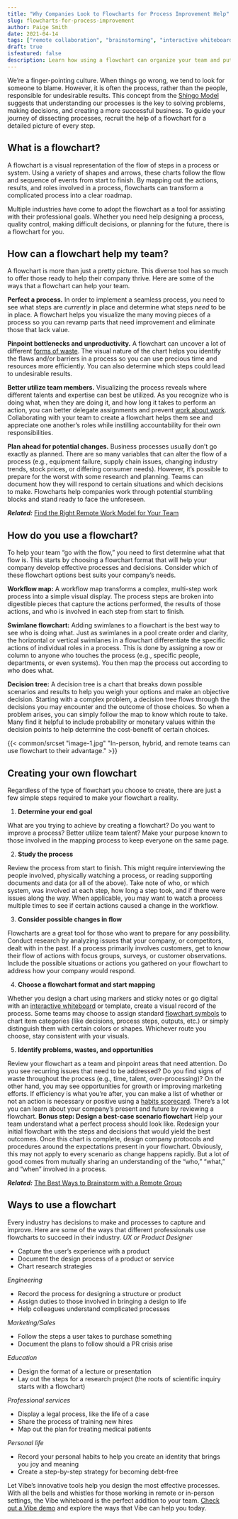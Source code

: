 ```yaml
---
title: "Why Companies Look to Flowcharts for Process Improvement Help"
slug: flowcharts-for-process-improvement
author: Paige Smith
date: 2021-04-14
tags: ["remote collaboration", "brainstorming", "interactive whiteboard"]
draft: true
isfeatured: false
description: Learn how using a flowchart can organize your team and put your project on the right track.
---
```




We’re a finger-pointing culture. When things go wrong, we tend to look for someone to blame. However, it is often the process, rather than the people, responsible for undesirable results. This concept from the [Shingo Model](https://shingo.org/shingo-model/) suggests that understanding our processes is the key to solving problems, making decisions, and creating a more successful business. To guide your journey of dissecting processes, recruit the help of a flowchart for a detailed picture of every step. 

## What is a flowchart?

A flowchart is a visual representation of the flow of steps in a process or system. Using a variety of shapes and arrows, these charts follow the flow and sequence of events from start to finish. By mapping out the actions, results, and roles involved in a process, flowcharts can transform a complicated process into a clear roadmap.

Multiple industries have come to adopt the flowchart as a tool for assisting with their professional goals. Whether you need help designing a process, quality control, making difficult decisions, or planning for the future, there is a flowchart for you.

## How can a flowchart help my team?

A flowchart is more than just a pretty picture. This diverse tool has so much to offer those ready to help their company thrive. Here are some of the ways that a flowchart can help your team.

**Perfect a process.**
In order to implement a seamless process, you need to see what steps are *currently* in place and determine what steps *need* to be in place. A flowchart helps you visualize the many moving pieces of a process so you can revamp parts that need improvement and eliminate those that lack value.

**Pinpoint bottlenecks and unproductivity.**
A flowchart can uncover a lot of different [forms of waste](https://theleanway.net/The-8-Wastes-of-Lean). The visual nature of the chart helps you identify the flaws and/or barriers in a process so you can use precious time and resources more efficiently. You can also determine which steps could lead to undesirable results.

**Better utilize team members.**
Visualizing the process reveals where different talents and expertise can best be utilized. As you recognize who is doing what, when they are doing it, and how long it takes to perform an action, you can better delegate assignments and prevent [work about work](https://vibe.us/blog/the-biggest-threat-to-productivity-is-work-about-work-heres-how-to-fix-it/). Collaborating with your team to create a flowchart helps them see and appreciate one another’s roles while instilling accountability for their own responsibilities.

**Plan ahead for potential changes.**
Business processes usually don’t go exactly as planned. There are so many variables that can alter the flow of a process (e.g., equipment failure, supply chain issues, changing industry trends, stock prices, or differing consumer needs). However, it’s possible to prepare for the worst with some research and planning. Teams can document how they will respond to certain situations and which decisions to make. Flowcharts help companies work through potential stumbling blocks and stand ready to face the unforeseen.

***Related:*** [Find the Right Remote Work Model for Your Team](https://vibe.us/blog/find-the-right-remote-work-model-for-your-team/)

## How do you use a flowchart?

To help your team “go with the flow,” you need to first determine what that flow is. This starts by choosing a flowchart format that will help your company develop effective processes and decisions. Consider which of these flowchart options best suits your company’s needs.

**Workflow map:**
A workflow map transforms a complex, multi-step work process into a simple visual display. The process steps are broken into digestible pieces that capture the actions performed, the results of those actions, and who is involved in each step from start to finish.

**Swimlane flowchart:**
Adding swimlanes to a flowchart is the best way to see who is doing what. Just as swimlanes in a pool create order and clarity, the horizontal or vertical swimlanes in a flowchart differentiate the specific actions of individual roles in a process. This is done by assigning a row or column to anyone who touches the process (e.g., specific people, departments, or even systems). You then map the process out according to who does what.

**Decision tree:**
A decision tree is a chart that breaks down possible scenarios and results to help you weigh your options and make an objective decision. Starting with a complex problem, a decision tree flows through the decisions you may encounter and the outcome of those choices. So when a problem arises, you can simply follow the map to know which route to take. Many find it helpful to include probability or monetary values within the decision points to help determine the cost-benefit of certain choices.


{{< common/srcset "image-1.jpg" "In-person, hybrid, and remote teams can use flowchart to their advantage." >}}

## Creating your own flowchart

Regardless of the type of flowchart you choose to create, there are just a few simple steps required to make your flowchart a reality.

1. **Determine your end goal**

What are you trying to achieve by creating a flowchart? Do you want to improve a process? Better utilize team talent? Make your purpose known to those involved in the mapping process to keep everyone on the same page. 

2. **Study the process** 

Review the process from start to finish. This might require interviewing the people involved, physically watching a process, or reading supporting documents and data (or all of the above). Take note of who, or which system, was involved at each step, how long a step took, and if there were issues along the way. When applicable, you may want to watch a process multiple times to see if certain actions caused a change in the workflow.  

3. **Consider possible changes in flow**

Flowcharts are a great tool for those who want to prepare for any possibility. Conduct research by analyzing issues that your company, or competitors, dealt with in the past. If a process primarily involves customers, get to know their flow of actions with focus groups, surveys, or customer observations. Include the possible situations or actions you gathered on your flowchart to address how your company would respond. 

4. **Choose a flowchart format and start mapping** 

Whether you design a chart using markers and sticky notes or go digital with an [interactive whiteboard](https://vibe.us/software/) or template, create a visual record of the process. Some teams may choose to assign standard [flowchart symbols](https://sixsigmastudyguide.com/process-map-and-flow-chart-symbols/) to chart item categories (like decisions, process steps, outputs, etc.) or simply distinguish them with certain colors or shapes. Whichever route you choose, stay consistent with your visuals. 

5. **Identify problems, wastes, and opportunities**

Review your flowchart as a team and pinpoint areas that need attention. Do you see recurring issues that need to be addressed? Do you find signs of waste throughout the process (e.g., time, talent, over-processing)? On the other hand, you may see opportunities for growth or improving marketing efforts. If efficiency is what you’re after, you can make a list of whether or not an action is necessary or positive using a [habits scorecard](https://jamesclear.com/habits-scorecard). There’s a lot you can learn about your company’s present and future by reviewing a flowchart. 
**Bonus step: Design a best-case scenario flowchart** 
Help your team understand what a perfect process should look like. Redesign your initial flowchart with the steps and decisions that would yield the best outcomes. Once this chart is complete, design company protocols and procedures around the expectations present in your flowchart. Obviously, this may not apply to every scenario as change happens rapidly. But a lot of good comes from mutually sharing an understanding of the “who,” “what,” and “when” involved in a process.

***Related:*** [The Best Ways to Brainstorm with a Remote Group](https://vibe.us/blog/the-best-ways-to-brainstorm-with-a-remote-group/)

## Ways to use a flowchart

Every industry has decisions to make and processes to capture and improve. Here are some of the ways that different professionals use flowcharts to succeed in their industry. 
*UX or Product Designer*

- Capture the user’s experience with a product
- Document the design process of a product or service
- Chart research strategies

*Engineering*

- Record the process for designing a structure or product
- Assign duties to those involved in bringing a design to life
- Help colleagues understand complicated processes

*Marketing/Sales*

- Follow the steps a user takes to purchase something 
- Document the plans to follow should a PR crisis arise

*Education* 

- Design the format of a lecture or presentation
- Lay out the steps for a research project (the roots of scientific inquiry starts with a flowchart)

*Professional services*

- Display a legal process, like the life of a case
- Share the process of training new hires 
- Map out the plan for treating medical patients 

*Personal life*

- Record your personal habits to help you create an identity that brings you joy and meaning 
- Create a step-by-step strategy for becoming debt-free

Let Vibe’s innovative tools help you design the most effective processes. With all the bells and whistles for those working in remote or in-person settings, the Vibe whiteboard is the perfect addition to your team. [Check out a Vibe demo](https://vibe.us/demo/) and explore the ways that Vibe can help you today.
